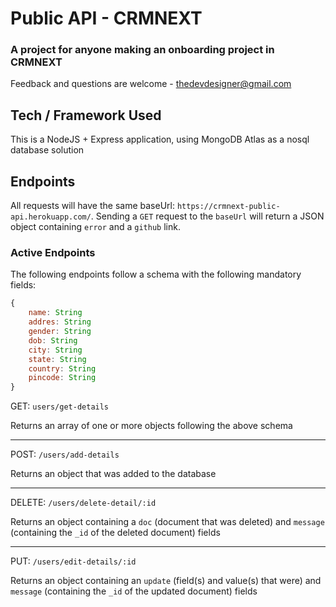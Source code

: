 # Public API - CRMNEXT

### A project for anyone making an onboarding project in CRMNEXT

Feedback and questions are welcome - thedevdesigner@gmail.com

## Tech / Framework Used

This is a NodeJS + Express application, using MongoDB Atlas as a nosql database solution

## Endpoints

All requests will have the same baseUrl: `https://crmnext-public-api.herokuapp.com/`. Sending a `GET` request to the `baseUrl` will return a JSON object containing `error` and a `github` link.

### Active Endpoints

The following endpoints follow a schema with the following mandatory fields:

```javascript
{
	name: String
	addres: String
	gender: String
	dob: String
	city: String
	state: String
	country: String
	pincode: String
}
```

GET: `users/get-details`

Returns an array of one or more objects following the above schema

---

POST: `/users/add-details`

Returns an object that was added to the database

---

DELETE: `/users/delete-detail/:id`

Returns an object containing a `doc` (document that was deleted) and `message` (containing the `_id` of the deleted document) fields

---

PUT: `/users/edit-details/:id`

Returns an object containing an `update` (field(s) and value(s) that were) and `message` (containing the `_id` of the updated document) fields
